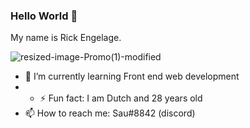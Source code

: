 ### Hello World 👋

My name is Rick Engelage.


![resized-image-Promo(1)-modified](https://user-images.githubusercontent.com/87342682/187055617-946b5758-3147-40ec-9099-f12a7b00a874.png)


- 🌱 I’m currently learning Front end web development
- - ⚡ Fun fact: I am Dutch and 28 years old
- 📫 How to reach me: Sau#8842 (discord)


